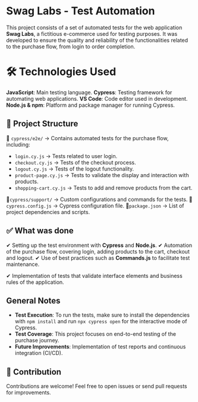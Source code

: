 # Swag Labs - Test Automation

This project consists of a set of automated tests for the web application **Swag Labs**, a fictitious e-commerce used for testing purposes. It was developed to ensure the quality and reliability of the functionalities related to the purchase flow, from login to order completion.

# 🛠 **Technologies Used**

**JavaScript**: Main testing language.
**Cypress**: Testing framework for automating web applications.
**VS Code**: Code editor used in development.
**Node.js & npm**: Platform and package manager for running Cypress.

## 📂 **Project Structure**

📂 `cypress/e2e/` → Contains automated tests for the purchase flow, including:

- `login.cy.js` → Tests related to user login.
- `checkout.cy.js` → Tests of the checkout process.
- `logout.cy.js` → Tests of the logout functionality.
- `product-page.cy.js` → Tests to validate the display and interaction with products.
- `shopping-cart.cy.js` → Tests to add and remove products from the cart.

📂`cypress/support/` → Custom configurations and commands for the tests.
📂 `cypress.config.js` → Cypress configuration file.
📂`package.json` → List of project dependencies and scripts.

## ✅ **What was done**

✔ Setting up the test environment with **Cypress** and **Node.js**.
✔ Automation of the purchase flow, covering login, adding products to the cart, checkout and logout.
✔ Use of best practices such as **Commands.js** to facilitate test maintenance.

✔ Implementation of tests that validate interface elements and business rules of the application.

## General Notes

- **Test Execution**: To run the tests, make sure to install the dependencies with `npm install` and run `npx cypress open` for the interactive mode of Cypress.
- **Test Coverage**: This project focuses on end-to-end testing of the purchase journey.
- **Future Improvements**: Implementation of test reports and continuous integration (CI/CD).

## 🤝 **Contribution**

Contributions are welcome! Feel free to open issues or send pull requests for improvements.
